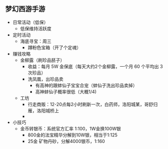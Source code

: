 ## 梦幻西游手游

- 日常活动（低保）
  - 低保维持活跃度
- 定时活动
  - 海底寻宝：周三
    - 蹲粉色宝箱（开了个定魂）
- 赚钱攻略
  - 金柳露（刷珍品胚子）
    - 收益：每月 5W 金保底（每天大约2个金柳露，一个月 60 个平均出 3 次珍品）
    - 洗凤凰，出珍品卖 
      - 有高神的跟蚌仙子宝宝合宠（蚌仙子洗出珍品卖掉）
      - 高神蚌仙子概率很低（大概1/4)
  - 工坊
    - 行走商贩：12-20点每2小时刷新一次，白药师，洛阳城某，哥舒归雁，洛阳城桥上
    - 
- 小技巧
  - 金币转银币：系统官方汇率 1:100，1W金换100W银
    - 800金的法宝精华分解到10W银，相当于1:125
    - 25金 矿物丹砂，分解4000银币，1:160